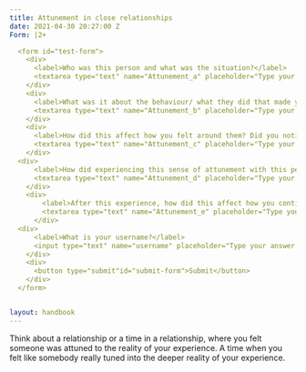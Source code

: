 ```yaml
---
title: Attunement in close relationships
date: 2021-04-30 20:27:00 Z
Form: |2+

  <form id="test-form">
    <div>
      <label>Who was this person and what was the situation?</label>
      <textarea type="text" name="Attunement_a" placeholder="Type your answer here"></textarea>
    </div>
    <div>
      <label>What was it about the behaviour/ what they did that made you feel like they were attuned to you?</label>
      <textarea type="text" name="Attunement_b" placeholder="Type your answer here"></textarea>
    </div>
    <div>
      <label>How did this affect how you felt around them? Did you notice any specific behaviour in yourself as a result of this feeling of attunement?</label>
      <textarea type="text" name="Attunement_c" placeholder="Type your answer here"></textarea>
    </div>
  <div>
      <label>How did experiencing this sense of attunement with this person affect how you felt about the relationship? </label>
      <textarea type="text" name="Attunement_d" placeholder="Type your answer here"></textarea>
    </div>
    <div>
        <label>After this experience, how did this affect how you continued to relate to them in the days and weeks after? </label>
        <textarea type="text" name="Attunement_e" placeholder="Type your answer here"></textarea>
      </div>
  <div>
      <label>What is your username?</label>
      <input type="text" name="username" placeholder="Type your answer here"></input>
    </div>
    <div>
      <button type="submit"id="submit-form">Submit</button>
    </div>
  </form>


layout: handbook
---
```


Think about a relationship or a time in a relationship, where you felt someone was attuned to the reality of your experience. A time when you felt like somebody really tuned into the deeper reality of your experience.